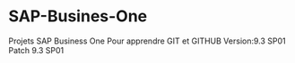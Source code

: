 # SAP-Busines-One
Projets SAP Business One Pour apprendre GIT et GITHUB 
Version:9.3 SP01
Patch 9.3 SP01
